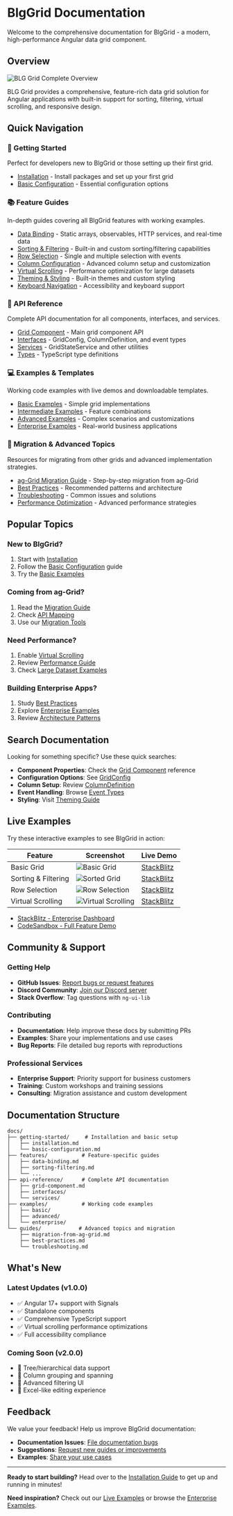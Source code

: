 # BlgGrid Documentation

Welcome to the comprehensive documentation for BlgGrid - a modern, high-performance Angular data grid component.

## Overview

![BLG Grid Complete Overview](./images/grid-complete-overview.png)

BLG Grid provides a comprehensive, feature-rich data grid solution for Angular applications with built-in support for sorting, filtering, virtual scrolling, and responsive design.

## Quick Navigation

### 🚀 Getting Started
Perfect for developers new to BlgGrid or those setting up their first grid.

- [Installation](./getting-started/installation.md) - Install packages and set up your first grid
- [Basic Configuration](./getting-started/basic-configuration.md) - Essential configuration options

### 📚 Feature Guides
In-depth guides covering all BlgGrid features with working examples.

- [Data Binding](./features/data-binding.md) - Static arrays, observables, HTTP services, and real-time data
- [Sorting & Filtering](./features/sorting-filtering.md) - Built-in and custom sorting/filtering capabilities
- [Row Selection](./features/row-selection.md) - Single and multiple selection with events
- [Column Configuration](./features/column-configuration.md) - Advanced column setup and customization
- [Virtual Scrolling](./features/virtual-scrolling.md) - Performance optimization for large datasets
- [Theming & Styling](./features/theming.md) - Built-in themes and custom styling
- [Keyboard Navigation](./features/keyboard-navigation.md) - Accessibility and keyboard support

### 📖 API Reference
Complete API documentation for all components, interfaces, and services.

- [Grid Component](./api-reference/grid-component.md) - Main grid component API
- [Interfaces](./api-reference/interfaces/) - GridConfig, ColumnDefinition, and event types
- [Services](./api-reference/services/) - GridStateService and other utilities
- [Types](./api-reference/types/) - TypeScript type definitions

### 💻 Examples & Templates
Working code examples with live demos and downloadable templates.

- [Basic Examples](./examples/basic/) - Simple grid implementations
- [Intermediate Examples](./examples/intermediate/) - Feature combinations
- [Advanced Examples](./examples/advanced/) - Complex scenarios and customizations
- [Enterprise Examples](./examples/enterprise/) - Real-world business applications

### 🔄 Migration & Advanced Topics
Resources for migrating from other grids and advanced implementation strategies.

- [ag-Grid Migration Guide](./guides/migration-from-ag-grid.md) - Step-by-step migration from ag-Grid
- [Best Practices](./guides/best-practices.md) - Recommended patterns and architecture
- [Troubleshooting](./guides/troubleshooting.md) - Common issues and solutions
- [Performance Optimization](./guides/performance.md) - Advanced performance strategies

## Popular Topics

### New to BlgGrid?
1. Start with [Installation](./getting-started/installation.md)
2. Follow the [Basic Configuration](./getting-started/basic-configuration.md) guide
3. Try the [Basic Examples](./examples/basic/)

### Coming from ag-Grid?
1. Read the [Migration Guide](./guides/migration-from-ag-grid.md)
2. Check [API Mapping](./guides/migration-from-ag-grid.md#api-migration-mapping)
3. Use our [Migration Tools](./guides/migration-from-ag-grid.md#migration-tools)

### Need Performance?
1. Enable [Virtual Scrolling](./features/virtual-scrolling.md)
2. Review [Performance Guide](./guides/performance.md)
3. Check [Large Dataset Examples](./examples/advanced/)

### Building Enterprise Apps?
1. Study [Best Practices](./guides/best-practices.md)
2. Explore [Enterprise Examples](./examples/enterprise/)
3. Review [Architecture Patterns](./guides/best-practices.md#architecture-and-design-patterns)

## Search Documentation

Looking for something specific? Use these quick searches:

- **Component Properties**: Check the [Grid Component](./api-reference/grid-component.md) reference
- **Configuration Options**: See [GridConfig](./api-reference/interfaces/grid-config.md)
- **Column Setup**: Review [ColumnDefinition](./api-reference/interfaces/column-definition.md)
- **Event Handling**: Browse [Event Types](./api-reference/interfaces/grid-events.md)
- **Styling**: Visit [Theming Guide](./features/theming.md)

## Live Examples

Try these interactive examples to see BlgGrid in action:

| Feature | Screenshot | Live Demo |
|---------|------------|-----------|
| Basic Grid | ![Basic Grid](./images/grid-with-data.png) | [StackBlitz](https://stackblitz.com/edit/ng-ui-lib-basic) |
| Sorting & Filtering | ![Sorted Grid](./images/grid-sorted-ascending.png) | [StackBlitz](https://stackblitz.com/edit/ng-ui-lib-sorting) |
| Row Selection | ![Row Selection](./images/multiple-row-selection.png) | [StackBlitz](https://stackblitz.com/edit/ng-ui-lib-selection) |
| Virtual Scrolling | ![Virtual Scrolling](./images/virtual-scroll-middle.png) | [StackBlitz](https://stackblitz.com/edit/ng-ui-lib-large-data) |

- [StackBlitz - Enterprise Dashboard](https://stackblitz.com/edit/ng-ui-lib-enterprise)
- [CodeSandbox - Full Feature Demo](https://codesandbox.io/s/ng-ui-lib-demo)

## Community & Support

### Getting Help
- **GitHub Issues**: [Report bugs or request features](https://github.com/your-org/ng-ui-lib/issues)
- **Discord Community**: [Join our Discord server](https://discord.gg/ng-ui-lib)
- **Stack Overflow**: Tag questions with `ng-ui-lib`

### Contributing
- **Documentation**: Help improve these docs by submitting PRs
- **Examples**: Share your implementations and use cases
- **Bug Reports**: File detailed bug reports with reproductions

### Professional Services
- **Enterprise Support**: Priority support for business customers
- **Training**: Custom workshops and training sessions
- **Consulting**: Migration assistance and custom development

## Documentation Structure

```
docs/
├── getting-started/     # Installation and basic setup
│   ├── installation.md
│   └── basic-configuration.md
├── features/           # Feature-specific guides
│   ├── data-binding.md
│   ├── sorting-filtering.md
│   └── ...
├── api-reference/      # Complete API documentation
│   ├── grid-component.md
│   ├── interfaces/
│   └── services/
├── examples/           # Working code examples
│   ├── basic/
│   ├── advanced/
│   └── enterprise/
└── guides/            # Advanced topics and migration
    ├── migration-from-ag-grid.md
    ├── best-practices.md
    └── troubleshooting.md
```

## What's New

### Latest Updates (v1.0.0)
- ✅ Angular 17+ support with Signals
- ✅ Standalone components
- ✅ Comprehensive TypeScript support
- ✅ Virtual scrolling performance optimizations
- ✅ Full accessibility compliance

### Coming Soon (v2.0.0)
- 🚧 Tree/hierarchical data support
- 🚧 Column grouping and spanning
- 🚧 Advanced filtering UI
- 🚧 Excel-like editing experience

## Feedback

We value your feedback! Help us improve BlgGrid documentation:

- **Documentation Issues**: [File documentation bugs](https://github.com/your-org/ng-ui-lib/issues?label=documentation)
- **Suggestions**: [Request new guides or improvements](https://github.com/your-org/ng-ui-lib/discussions)
- **Examples**: [Share your use cases](https://github.com/your-org/ng-ui-lib/discussions/categories/show-and-tell)

---

**Ready to start building?** Head over to the [Installation Guide](./getting-started/installation.md) to get up and running in minutes!

**Need inspiration?** Check out our [Live Examples](https://stackblitz.com/edit/ng-ui-lib-basic) or browse the [Enterprise Examples](./examples/enterprise/).